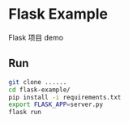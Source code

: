 Flask Example
=============


Flask 项目 demo


## Run

```bash
git clone ......
cd flask-example/
pip install -i requirements.txt
export FLASK_APP=server.py
flask run
```

